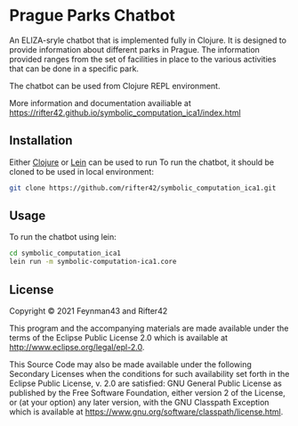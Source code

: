 # Prague Parks Chatbot

An ELIZA-sryle chatbot that is implemented fully in Clojure. It is designed to provide information about different parks in Prague.
The information provided ranges from the set of facilities in place to the various activities that can be done in a specific park.

The chatbot can be used from Clojure REPL environment.

More information and documentation availiable at https://rifter42.github.io/symbolic_computation_ica1/index.html

## Installation

Either [Clojure](https://clojure.org/) or [Lein](https://leiningen.org/) can be used to run 
To run the chatbot, it should be cloned to be used in local environment:

```bash
git clone https://github.com/rifter42/symbolic_computation_ica1.git
```
## Usage

To run the chatbot using lein:

```bash
cd symbolic_computation_ica1
lein run -m symbolic-computation-ica1.core
```

## License

Copyright © 2021 Feynman43 and Rifter42

This program and the accompanying materials are made available under the
terms of the Eclipse Public License 2.0 which is available at
http://www.eclipse.org/legal/epl-2.0.

This Source Code may also be made available under the following Secondary
Licenses when the conditions for such availability set forth in the Eclipse
Public License, v. 2.0 are satisfied: GNU General Public License as published by
the Free Software Foundation, either version 2 of the License, or (at your
option) any later version, with the GNU Classpath Exception which is available
at https://www.gnu.org/software/classpath/license.html.
